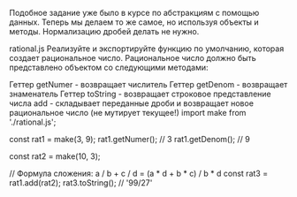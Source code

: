 Подобное задание уже было в курсе по абстракциям с помощью данных. Теперь мы делаем то же самое, но используя объекты и методы. Нормализацию дробей делать не нужно.

rational.js
Реализуйте и экспортируйте функцию по умолчанию, которая создает рациональное число. Рациональное число должно быть представлено объектом со следующими методами:

Геттер getNumer - возвращает числитель
Геттер getDenom - возвращает знаменатель
Геттер toString - возвращает строковое представление числа
add - складывает переданные дроби и возвращает новое рациональное число (не мутирует текущее!)
import make from './rational.js';

const rat1 = make(3, 9);
rat1.getNumer(); // 3
rat1.getDenom(); // 9

const rat2 = make(10, 3);

// Формула сложения: a / b + c / d = (a * d + b * c) / b * d
const rat3 = rat1.add(rat2);
rat3.toString(); // '99/27'